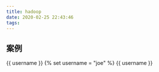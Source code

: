 ```yaml
---
title: hadoop
date: 2020-02-25 22:43:46
tags:
---
```


## 案例

{{ username }}
{% set username = "joe" %}
{{ username }}